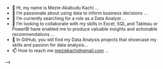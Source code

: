 - 🔭 Hi, my name is Mezie-Akabudu Kachi ...
- 🔭 I’m passionate about using data to inform business decisions ...
- 🌱 I’m currently searching for a role as a Data Analyst ...
- 👯 I’m looking to collaborate with my skills in Excel, SQL,and Tableau or PowerBI have enabled me to produce valuable insights and actionable recommendations ...
- 🤔 In GitHub, you will find my Data Analysis projects that showcase my skills and passion for data analysis...
- 📫 How to reach me meziekachi@gmail.com ...

-->
